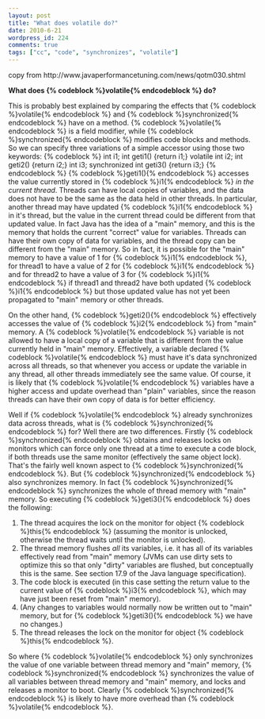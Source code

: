 ```yaml
---
layout: post
title: "What does volatile do?"
date: 2010-6-21
wordpress_id: 224
comments: true
tags: ["cc", "code", "synchronizes", "volatile"]
---
```

<meta name="_edit_last" content="1" />
<meta name="views" content="536" />
<meta name="_wp_old_slug" content="copy" />
copy from http://www.javaperformancetuning.com/news/qotm030.shtml

<strong>What does {% codeblock %}volatile{% endcodeblock %} do?</strong>

This is probably best explained by comparing the effects that {% codeblock %}volatile{% endcodeblock %} and {% codeblock %}synchronized{% endcodeblock %} have on a method. {% codeblock %}volatile{% endcodeblock %} is a  field modifier, while {% codeblock %}synchronized{% endcodeblock %} modifies code blocks and  methods. So we can specify three variations of a simple accessor using those two  keywords:
{% codeblock %}         int i1;              int geti1() {return i1;}
volatile int i2;              int geti2() {return i2;}
         int i3; synchronized int geti3() {return i3;}
{% endcodeblock %}
{% codeblock %}geti1(){% endcodeblock %} accesses the value currently stored in {% codeblock %}i1{% endcodeblock %} <em>in the current thread</em>. Threads can have local copies of variables, and  the data does not have to be the same as the data held in other threads. In  particular, another thread may have updated {% codeblock %}i1{% endcodeblock %} in it's thread, but the  value in the current thread could be different from that updated value. In  fact Java has the idea of a "main" memory, and this is the memory that holds the  current "correct" value for variables. Threads can have their own copy of data  for variables, and the thread copy can be different from the "main" memory.  So in fact, it is possible for the "main" memory  to have a value of 1 for {% codeblock %}i1{% endcodeblock %}, for thread1 to have a value of 2 for {% codeblock %}i1{% endcodeblock %} and for thread2 to  have a value of 3 for {% codeblock %}i1{% endcodeblock %} if thread1 and thread2 have both updated {% codeblock %}i1{% endcodeblock %} but those updated value has not yet been propagated to "main" memory or  other threads.

On the other hand, {% codeblock %}geti2(){% endcodeblock %} effectively accesses the value  of {% codeblock %}i2{% endcodeblock %} from "main" memory. A {% codeblock %}volatile{% endcodeblock %} variable is not allowed to  have a local copy of a variable that is different from the value currently held in "main"  memory. Effectively, a variable declared {% codeblock %}volatile{% endcodeblock %} must have it's data  synchronized across all threads, so that whenever you access or update the variable in any thread, all  other threads immediately see the same value. Of course, it is likely that {% codeblock %}volatile{% endcodeblock %} variables have a higher access and update overhead than "plain"  variables, since the reason threads can have their own copy of data is for better efficiency.

Well if {% codeblock %}volatile{% endcodeblock %} already synchronizes data across threads,  what is {% codeblock %}synchronized{% endcodeblock %} for? Well there are two differences. Firstly {% codeblock %}synchronized{% endcodeblock %} obtains and releases locks on monitors which  can force only one thread at a time to execute a code block, if both threads use  the same monitor (effectively the same object lock). That's the fairly well known  aspect to {% codeblock %}synchronized{% endcodeblock %}. But {% codeblock %}synchronized{% endcodeblock %} also  synchronizes memory. In fact {% codeblock %}synchronized{% endcodeblock %} synchronizes the whole of thread  memory with "main" memory. So executing {% codeblock %}geti3(){% endcodeblock %} does the following:
<ol>
	<li>The thread acquires the lock on the monitor for object {% codeblock %}this{% endcodeblock %} (assuming the monitor is unlocked, otherwise the thread waits until the  monitor is unlocked).</li>
	<li>The thread memory flushes <em>all</em> its variables, i.e. it  has all of its variables effectively read from "main" memory (JVMs can use dirty sets to optimize  this so that only "dirty" variables are flushed, but conceptually this is the same. See  section 17.9 of the Java language specification).</li>
	<li>The code block is executed (in this case setting the return  value to the current value of {% codeblock %}i3{% endcodeblock %}, which may have just been reset from "main"  memory).</li>
	<li>(Any changes to variables would normally now be written out to  "main" memory, but for {% codeblock %}geti3(){% endcodeblock %} we have no changes.)</li>
	<li>The thread releases the lock on the monitor for object {% codeblock %}this{% endcodeblock %}.</li>
</ol>
So where {% codeblock %}volatile{% endcodeblock %} only synchronizes the value of one  variable between thread memory and "main" memory, {% codeblock %}synchronized{% endcodeblock %} synchronizes  the value of all variables between thread memory and "main" memory, and locks and  releases a monitor to boot. Clearly {% codeblock %}synchronized{% endcodeblock %} is likely to have  more overhead than {% codeblock %}volatile{% endcodeblock %}.
